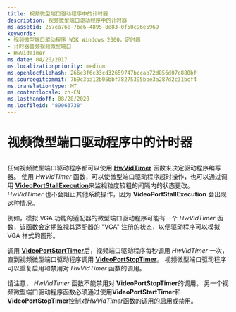 ```yaml
---
title: 视频微型端口驱动程序中的计时器
description: 视频微型端口驱动程序中的计时器
ms.assetid: 257ea76e-7be6-4895-8e83-0f50c96e5969
keywords:
- 视频微型端口驱动程序 WDK Windows 2000，定时器
- 计时器音频视频微型端口
- HwVidTimer
ms.date: 04/20/2017
ms.localizationpriority: medium
ms.openlocfilehash: 266c3f6c33cd32659747bccab72d856d07c880bf
ms.sourcegitcommit: 7b9c3ba12b05bbf78275395bbe3a287d2c31bcf4
ms.translationtype: MT
ms.contentlocale: zh-CN
ms.lasthandoff: 08/28/2020
ms.locfileid: "89063738"
---
```

# <a name="timers-in-video-miniport-drivers"></a>视频微型端口驱动程序中的计时器


## <span id="ddk_timers_in_video_miniport_drivers_gg"></span><span id="DDK_TIMERS_IN_VIDEO_MINIPORT_DRIVERS_GG"></span>


任何视频微型端口驱动程序都可以使用 [**HwVidTimer**](/windows-hardware/drivers/ddi/video/nc-video-pvideo_hw_timer) 函数来决定驱动程序编写器。 使用 *HwVidTimer* 函数，可以使微型端口驱动程序超时操作，也可以通过调用 [**VideoPortStallExecution**](/windows-hardware/drivers/ddi/video/nf-video-videoportstallexecution)来监视粒度较粗的间隔内的状态更改。 *HwVidTimer* 也不会阻止其他系统操作，因为 **VideoPortStallExecution** 会出现这种情况。

例如，模拟 VGA 功能的适配器的微型端口驱动程序可能有一个 *HwVidTimer* 函数，该函数会定期监视其适配器的 "VGA" 注册的状态，以便驱动程序可以模拟 VGA 样式的图形。

调用 [**VideoPortStartTimer**](/windows-hardware/drivers/ddi/video/nf-video-videoportstarttimer)后，视频端口驱动程序每秒调用 *HwVidTimer* 一次，直到视频微型端口驱动程序调用 [**VideoPortStopTimer**](/windows-hardware/drivers/ddi/video/nf-video-videoportstoptimer)。 视频微型端口驱动程序可以重复启用和禁用对 *HwVidTimer* 函数的调用。

请注意， *HwVidTimer* 函数不能禁用对 **VideoPortStopTimer**的调用。 另一个视频微型端口驱动程序函数必须通过使用**VideoPortStartTimer**和**VideoPortStopTimer**控制对*HwVidTimer*函数的调用的启用或禁用。

 

